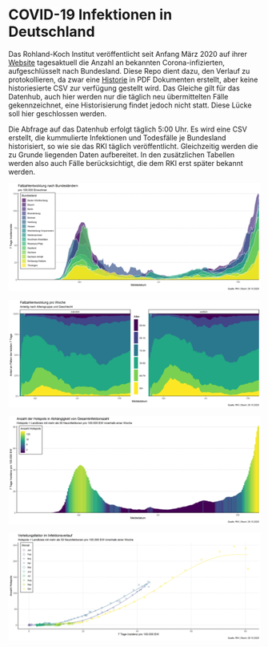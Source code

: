 # COVID-19 Infektionen in Deutschland
Das Rohland-Koch Institut veröffentlicht seit Anfang März 2020 
auf ihrer [Website](https://www.rki.de/DE/Content/InfAZ/N/Neuartiges_Coronavirus/Fallzahlen.html) tagesaktuell die Anzahl an bekannten Corona-infizierten, aufgeschlüsselt nach Bundesland.
Diese Repo dient dazu, den Verlauf zu protokollieren, da zwar eine [Historie](https://www.rki.de/DE/Content/InfAZ/N/Neuartiges_Coronavirus/Situationsberichte/Gesamt.html) 
in PDF Dokumenten erstellt, aber keine historiesierte CSV zur verfügung gestellt wird. Das Gleiche gilt für das Datenhub, auch hier werden nur die täglich neu übermittelten Fälle gekennzeichnet, eine Historisierung findet jedoch nicht statt. Diese
Lücke soll hier geschlossen werden.

Die Abfrage auf das Datenhub erfolgt täglich 5:00 Uhr. Es wird eine CSV erstellt, die kummulierte Infektionen und Todesfälle je Bundesland historisiert, so wie sie das RKI täglich veröffentlicht. Gleichzeitig werden die zu Grunde liegenden Daten aufbereitet. In den zusätzlichen Tabellen werden also auch Fälle berücksichtigt, die dem RKI erst später bekannt werden.

![Verlauf](01_verlauf.png)

![Alter und Geschlecht](02_Alter_Geschlecht.png)

![Hotspots](03_Hotspots.png)

![Dispersion](04_Dispersion.png)

